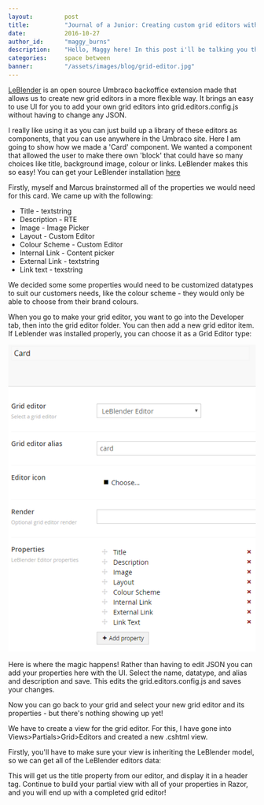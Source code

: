 ```yaml
---
layout:         post
title:          "Journal of a Junior: Creating custom grid editors with LeBlender"
date:           2016-10-27
author_id:      "maggy_burns"
description:    "Hello, Maggy here! In this post i'll be talking you through how I made custom grid editors to be used with the Umbraco grid"
categories:     space between
banner:         "/assets/images/blog/grid-editor.jpg"
---
```


[LeBlender](https://our.umbraco.org/projects/backoffice-extensions/leblender/) is an open source Umbraco backoffice extension made that allows us to create new grid editors in a more flexible way. It brings an easy to use UI for you to add your own grid editors into grid.editors.config.js without having to change any JSON.

I really like using it as you can just build up a library of these editors as components, that you can use anywhere in the Umbraco site. Here I am going to show how we made a 'Card' component. We wanted a component that allowed the user to make there own 'block' that could have so many choices like title, background image, colour or links. LeBlender makes this so easy! You can get your LeBlender installation [here](https://our.umbraco.org/projects/backoffice-extensions/leblender/)

Firstly, myself and Marcus brainstormed all of the properties we would need for this card. We came up with the following:

- Title - textstring
- Description - RTE 
- Image - Image Picker
- Layout - Custom Editor
- Colour Scheme - Custom Editor
- Internal Link - Content picker
- External Link - textstring
- Link text - texstring

We decided some some properties would need to be customized datatypes to suit our customers needs, like the colour scheme - they would only be able to choose from their brand colours.

When you go to make your grid editor, you want to go into the Developer tab, then into the grid editor folder. You can then add a new grid editor item. If Leblender was installed properly, you can choose it as a Grid Editor type:

![Card Settings][cardSettings]

[cardSettings]: /assets/images/blog/card-settings.png "Card Settings"


Here is where the magic happens! Rather than having to edit JSON you can add your properties here with the UI. Select the name, datatype, and alias and description and save. This edits the grid.editors.config.js and saves your changes.

Now you can go back to your grid and select your new grid editor and its properties - but there's nothing showing up yet!

We have to create a view for the grid editor. For this, I have gone into Views>Partials>Grid>Editors and created a new .cshtml view.

Firstly, you'll have to make sure your view is inheriting the LeBlender model, so we can get all of the LeBlender editors data:

<script src="https://gist.github.com/maggyb/674a04e0fb713eaf4bc2ff0a84bb47ac.js"></script>

This will get us the title property from our editor, and display it in a header tag. Continue to build your partial view with all of your properties in Razor, and you will end up with a completed grid editor!

